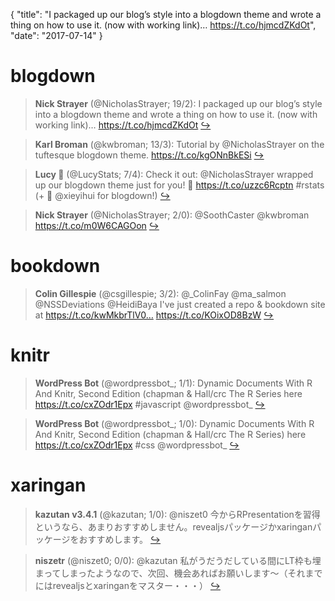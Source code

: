 {
  "title": "I packaged up our blog’s style into a blogdown theme and wrote a thing on how to use it. (now with working link)… https://t.co/hjmcdZKdOt",
  "date": "2017-07-14"
}

# blogdown

> **Nick Strayer** (@NicholasStrayer; 19/2): I packaged up our blog’s style into a blogdown theme and wrote a thing on how to use it. (now with working link)… https://t.co/hjmcdZKdOt  [&#8618;](https://twitter.com/xieyihui/status/885866992321921028)

<!-- -->


> **Karl Broman** (@kwbroman; 13/3): Tutorial by @NicholasStrayer on the tuftesque blogdown theme. https://t.co/kgONnBkESi  [&#8618;](https://twitter.com/xieyihui/status/885873989209468928)

<!-- -->


> **Lucy 🌻** (@LucyStats; 7/4): Check it out: @NicholasStrayer wrapped up our blogdown theme just for you! 🎁 https://t.co/uzzc6Rcptn #rstats (+ 🙌 @xieyihui for blogdown!)  [&#8618;](https://twitter.com/xieyihui/status/885918098171326464)

<!-- -->


> **Nick Strayer** (@NicholasStrayer; 2/0): @SoothCaster @kwbroman https://t.co/m0W6CAGOon  [&#8618;](https://twitter.com/xieyihui/status/885865598428880896)

<!-- -->


# bookdown

> **Colin Gillespie** (@csgillespie; 3/2): @_ColinFay @ma_salmon @NSSDeviations @HeidiBaya I've just created a repo &amp; bookdown site at https://t.co/kwMkbrTlV0… https://t.co/KOixOD8BzW  [&#8618;](https://twitter.com/xieyihui/status/885810749465137153)

<!-- -->


# knitr

> **WordPress Bot** (@wordpressbot_; 1/1): Dynamic Documents With R And Knitr, Second Edition (chapman &amp; Hall/crc The R Series here  https://t.co/cxZOdr1Epx #javascript @wordpressbot_  [&#8618;](https://twitter.com/xieyihui/status/885776466696450048)

<!-- -->


> **WordPress Bot** (@wordpressbot_; 1/0): Dynamic Documents With R And Knitr, Second Edition (chapman &amp; Hall/crc The R Series) here  https://t.co/cxZOdr1Epx #css @wordpressbot_  [&#8618;](https://twitter.com/xieyihui/status/885826847182909440)

<!-- -->


# xaringan

> **kazutan v3.4.1** (@kazutan; 1/0): @niszet0 今からRPresentationを習得というなら、あまりおすすめしません。revealjsパッケージかxaringanパッケージをおすすめします。  [&#8618;](https://twitter.com/xieyihui/status/885851294384009219)

<!-- -->


> **niszetr** (@niszet0; 0/0): @kazutan 私がうだうだしている間にLT枠も埋まってしまったようなので、次回、機会あればお願いします～（それまでにはrevealjsとxaringanをマスター・・・）  [&#8618;](https://twitter.com/xieyihui/status/885897571264221184)

<!-- -->


